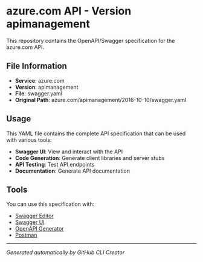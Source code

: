 # azure.com API - Version apimanagement

This repository contains the OpenAPI/Swagger specification for the azure.com API.

## File Information

- **Service**: azure.com
- **Version**: apimanagement
- **File**: swagger.yaml
- **Original Path**: azure.com/apimanagement/2016-10-10/swagger.yaml

## Usage

This YAML file contains the complete API specification that can be used with various tools:

- **Swagger UI**: View and interact with the API
- **Code Generation**: Generate client libraries and server stubs
- **API Testing**: Test API endpoints
- **Documentation**: Generate API documentation

## Tools

You can use this specification with:

- [Swagger Editor](https://editor.swagger.io/)
- [Swagger UI](https://swagger.io/tools/swagger-ui/)
- [OpenAPI Generator](https://openapi-generator.tech/)
- [Postman](https://www.postman.com/)

---

*Generated automatically by GitHub CLI Creator*
